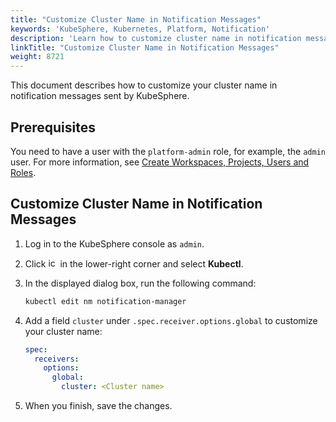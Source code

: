 ```yaml
---
title: "Customize Cluster Name in Notification Messages"
keywords: 'KubeSphere, Kubernetes, Platform, Notification'
description: 'Learn how to customize cluster name in notification messages sent by KubeSphere.'
linkTitle: "Customize Cluster Name in Notification Messages"
weight: 8721
---
```


This document describes how to customize your cluster name in notification messages sent by KubeSphere.

## Prerequisites

You need to have a user with the `platform-admin` role, for example, the `admin` user. For more information, see [Create Workspaces, Projects, Users and Roles](../../../../quick-start/create-workspace-and-project/).

## Customize Cluster Name in Notification Messages

1. Log in to the KubeSphere console as `admin`.

2. Click <img src="/images/docs/v3.x/common-icons/hammer.png" width="15" alt="icon" /> in the lower-right corner and select **Kubectl**.

3. In the displayed dialog box, run the following command:

   ```bash
   kubectl edit nm notification-manager
   ```

4. Add a field `cluster` under `.spec.receiver.options.global` to customize your cluster name:

   ```yaml
   spec:
     receivers:
       options:
         global:
           cluster: <Cluster name>
   ```
   
5. When you finish, save the changes.




